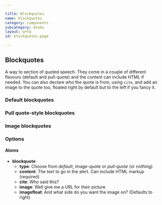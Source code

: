 ```yaml
---

title: Blockquotes
name: blockquotes
category: components
subcategory: Atoms
layout: q+tq
id: blockquotes-page

---
```


## Blockquotes

A way to section of quoted speech. They come in a couple of different flavours (default and pull-quote) and the content can include HTML if needed. You can also declare who the quote is from, using `cite`, and add an image to the quote too, floated right by default but to the left if you fancy it.

### Default blockquotes

<script>
component("blockquote", { "content": "It’s incredible to think that research carried out at York has gone on to have such a major impact in one of the world’s biggest manufacturing industries."});
</script>
<script>
component("blockquote", { "content": "It’s incredible to think that research carried out at York has gone on to have such a major impact in one of the world’s biggest manufacturing industries.", "cite": "Dr. Rob Davis<br>Department of Computer Science"});
</script>
<script>
component("blockquote", { "content": "It’s incredible to think that research carried out at York has gone on to have such a major impact in one of the world’s biggest manufacturing industries.", "cite": "Dr. Rob Davis<br>Department of Computer Science", "image": "media/rob.jpg"});
</script>
<script>
component("blockquote", { "content": "It’s incredible to think that research carried out at York has gone on to have such a major impact in one of the world’s biggest manufacturing industries.", "cite": "Dr. Rob Davis<br>Department of Computer Science", "image": "media/rob.jpg", "imagefloat":"left"});
</script>

### Pull quote-style blockquotes

<script>
component("blockquote", { "type": "pull-quote", "content": "It’s incredible to think that research carried out at York has gone on to have such a major impact in one of the world’s biggest manufacturing industries."});
</script>
<script>
component("blockquote", { "type": "pull-quote", "content": "It’s incredible to think that research carried out at York has gone on to have such a major impact in one of the world’s biggest manufacturing industries.", "cite":"Dr. Rob Davis<br>Department of Computer Science"});
</script>

### Image blockquotes

<script>
component("blockquote", { "type": "image-quote", "content": "<p>It’s incredible to think that research carried out at York has gone on to have such a major impact in one of the world’s biggest manufacturing industries.</p><p>Mollit sit ut id culpa adipisicing voluptate ut veniam deserunt ad veniam ullamco quis.</p>"});
</script>
<script>
component("blockquote", { "type": "image-quote", "content": "<p>It’s incredible to think that research carried out at York has gone on to have such a major impact in one of the world’s biggest manufacturing industries.</p><p>Mollit sit ut id culpa adipisicing voluptate ut veniam deserunt ad veniam ullamco quis.</p>", "cite": "Dr. Rob Davis<br>Department of Computer Science"});
</script>
<script>
component("blockquote", { "type": "image-quote", "content": "<p>It’s incredible to think that research carried out at York has gone on to have such a major impact in one of the world’s biggest manufacturing industries.</p><p>Mollit sit ut id culpa adipisicing voluptate ut veniam deserunt ad veniam ullamco quis.</p>", "cite": "Dr. Rob Davis<br>Department of Computer Science", "image": "media/rob.jpg"});
</script>
<script>
component("blockquote", { "type": "image-quote", "content": "<p>It’s incredible to think that research carried out at York has gone on to have such a major impact in one of the world’s biggest manufacturing industries.</p><p>Mollit sit ut id culpa adipisicing voluptate ut veniam deserunt ad veniam ullamco quis.</p>", "cite": "Dr. Rob Davis<br>Department of Computer Science", "image": "media/rob.jpg", "imagefloat":"left"});
</script>

### Options

#### Atoms

* **blockquote**
  * **type**: Choose from _default_, _image-quote_ or _pull-quote_ (or nothing)
  * **content**: The text to go in the alert. Can include HTML markup (required)
  * **cite**: Who said this?
  * **image**: Well give me a URL for their picture
  * **imagefloat**: And what side do you want the image on? (Defaults to right)
